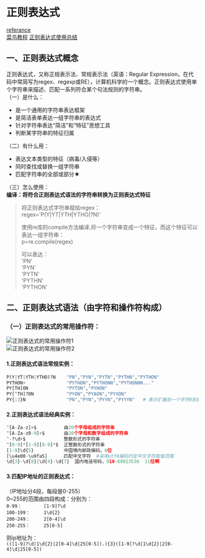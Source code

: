 # 正则表达式

[referance](https://blog.csdn.net/zhangzeyuaaa/article/details/50390333)  
[菜鸟教程](https://www.runoob.com/python/python-reg-expressions.html)
[正则表达式使用总结](https://blog.csdn.net/JOJOY_tester/article/details/71156117)

## 一、正则表达式概念
正则表达式，又称正规表示法、常规表示法（英语：Regular Expression，在代码中常简写为regex、regexp或RE），计算机科学的一个概念。正则表达式使用单个字符串来描述、匹配一系列符合某个句法规则的字符串。  
（一）是什么：  
* 是一个通用的字符串表达框架
* 是简洁表单表达一组字符串的表达式
* 针对字符串表达“简洁”和“特征”思想工具
* 判断某字符串的特征归属  

（二）有什么用：
* 表达文本类型的特征（病毒/入侵等）
* 同时查找或替换一组字符串
* 匹配字符串的全部或部分★  

（三）怎么使用：  
**编译：将符合正则表达式语法的字符串转换为正则表达式特征**  
> 将正则表达式字符串赋给regex：  
> regex='P(Y|YT|YTH|YTHO|?N)'  
> 
> 使用re库的compile方法编译,将一个字符串变成一个特征，而这个特征可以表达一组字符串：  
> p=re.compile(regex)  
> 
> 可以表达：  
> 'PN'  
> 'PYN'  
> 'PYTN'  
> 'PYTHN'  
> 'PYTHON'  

## 二、正则表达式语法（由字符和操作符构成）

### （一）正则表达式的常用操作符：
![正则表达式的常用操作符1](https://img-blog.csdn.net/20170323202311025)  
![正则表达式的常用操作符2](https://img-blog.csdn.net/20170323204916037)

#### 1.正则表达式语法常规实例：  
```python
P(Y|YT|YTH|YTHO)?N    "PN","PYN","PYTN","PYTHN","PYTHON"
PYTHON+               "PYTHON","PYTHONN","PYTHONNN..."
PY[TH]ON              "PYTON","PYHON"
PY[^TH]?ON            "PYON","PYAON","PYXON"
PY{:3}N               "PN","PYN","PYYN","PYYYN"   # 表示扩展前一个字符0到3次，含3次
```
#### 2.正则表达式语法经典实例：  
```python
^[A-Za-z]+$          由26个字母组成的字符串
^[A-Za-z0-9]+$       由26个字母和数字组成的字符串
^-?\d+$              整数形式的字符串
^[0-9]*[1-9][0-9]*$  正整数形式的字符串
[1-9]\d{5}           中国境内邮政编码，6位
[\u4e00-\u9fa5]      匹配中文字符  #采用utf8编码约定中文字符取值范围
\d{3}-\d{8}|\d{4}-\d{7}  国内电话号码，010-68913536  11位啊
```

#### 3.匹配IP地址的正则表达式：  
（IP地址分4段，每段是0-255）  
0~255的范围由四段构成：分别为：  
`0-99：        [1-9]?\d`  
`100-199：     1\d{2}`  
`200-249：     2[0-4]\d`  
`250-255：     25[0-5]`

则ip地址为：  
`(([1-9]?\d|1\d{2}|2[0-4]\d|25[0-5]).){3}([1-9]?\d|1\d{2}|2[0-4]\d|25[0-5])`
